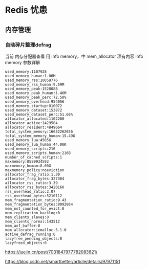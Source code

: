 # Redis 忧患

## 内存管理
### 自动碎片整理defrag
当前 内存分配器查看 用 info memory，中 mem_allocator 项有内容
info memory 参数详解
```
used_memory:1107928   
used_memory_human:1.06M
used_memory_rss:10059776
used_memory_rss_human:9.59M
used_memory_peak:1528088
used_memory_peak_human:1.46M
used_memory_peak_perc:72.50%
used_memory_overhead:954056
used_memory_startup:810072
used_memory_dataset:153872
used_memory_dataset_perc:51.66%
allocator_allocated:1102200
allocator_active:1429504
allocator_resident:4849664
total_system_memory:16632262656
total_system_memory_human:15.49G
used_memory_lua:45056
used_memory_lua_human:44.00K
used_memory_scripts:216
used_memory_scripts_human:216B
number_of_cached_scripts:1
maxmemory:8589934592
maxmemory_human:8.00G
maxmemory_policy:noeviction
allocator_frag_ratio:1.30
allocator_frag_bytes:327304
allocator_rss_ratio:3.39
allocator_rss_bytes:3420160
rss_overhead_ratio:2.07
rss_overhead_bytes:5210112
mem_fragmentation_ratio:9.43
mem_fragmentation_bytes:8992864
mem_not_counted_for_evict:0
mem_replication_backlog:0
mem_clients_slaves:0
mem_clients_normal:143512
mem_aof_buffer:0
mem_allocator:jemalloc-5.1.0
active_defrag_running:0
lazyfree_pending_objects:0
lazyfreed_objects:0
```




https://juejin.cn/post/7031847977782083621/


https://blog.csdn.net/smartbetter/article/details/97971151



